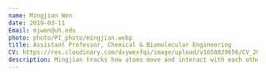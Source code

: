 ```yaml
---
name: Mingjian Wen
date: 2019-03-11
Email: mjwen@uh.edu
photo: photo/PI_photo/mingjian.webp
title: Assistant Professor, Chemical & Biomolecular Engineering
CV: https://res.cloudinary.com/dxywexfqi/image/upload/v1658029656/CV_20220716_68a2d0d0bf.pdf
description: Mingjian tracks how atoms move and interact with each other on weekdays and cheers for soccer games on weekends. He seems to be tied to spherical objects.
---
```


<!-- [CV](https://res.cloudinary.com/dxywexfqi/image/upload/v1658029656/CV_20220716_68a2d0d0bf.pdf) -->
